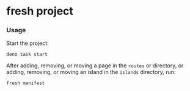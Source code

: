 # fresh project

### Usage

Start the project:

```
deno task start
```

After adding, removing, or moving a page in the `routes` or directory, or adding,
removing, or moving an island in the `islands` directory, run:

```
fresh manifest
```
